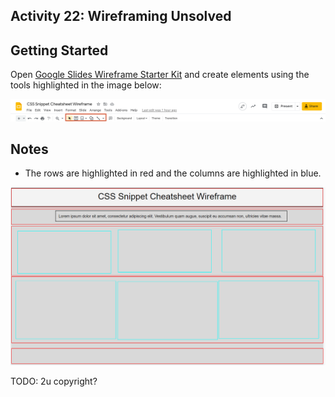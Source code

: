 ## Activity 22: Wireframing Unsolved

## Getting Started

Open [Google Slides Wireframe Starter Kit](https://docs.google.com/presentation/d/1BFp6eR2GD8gbTuuoMq1XhkOKdBH7ozBRL1ItoQeK1BE/edit?usp=sharing) and create elements using the tools highlighted in the image below:

![Google slide tools highlighted with an orange box](./assets/Images/01-google-slides-tool-highlight.png)

## Notes

* The rows are highlighted in red and the columns are highlighted in blue.

![Example of an unfinished wireframe with its row and columns highlighted](./assets/Images/02-unfinished-wireframe.png)

TODO: 2u copyright?